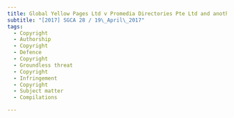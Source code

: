 ```yaml
---
title: Global Yellow Pages Ltd v Promedia Directories Pte Ltd and another matter 
subtitle: "[2017] SGCA 28 / 19\_April\_2017"
tags:
  - Copyright
  - Authorship
  - Copyright
  - Defence
  - Copyright
  - Groundless threat
  - Copyright
  - Infringement
  - Copyright
  - Subject matter
  - Compilations

---
```


